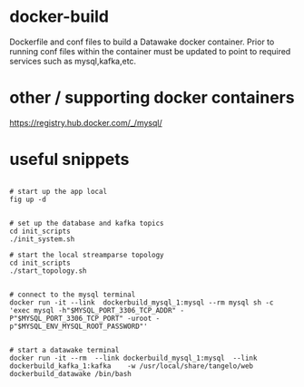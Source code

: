 docker-build
==============

Dockerfile and conf files to build a Datawake docker container.  Prior to running conf files within the container must be updated to point to required services such as mysql,kafka,etc.



other / supporting  docker containers
=====

https://registry.hub.docker.com/_/mysql/



useful snippets
===============

```

# start up the app local
fig up -d


# set up the database and kafka topics
cd init_scripts
./init_system.sh

# start the local streamparse topology
cd init_scripts
./start_topology.sh


# connect to the mysql terminal
docker run -it --link  dockerbuild_mysql_1:mysql --rm mysql sh -c 'exec mysql -h"$MYSQL_PORT_3306_TCP_ADDR" -P"$MYSQL_PORT_3306_TCP_PORT" -uroot -p"$MYSQL_ENV_MYSQL_ROOT_PASSWORD"'


# start a datawake terminal
docker run -it --rm  --link dockerbuild_mysql_1:mysql  --link dockerbuild_kafka_1:kafka    -w /usr/local/share/tangelo/web  dockerbuild_datawake /bin/bash

```